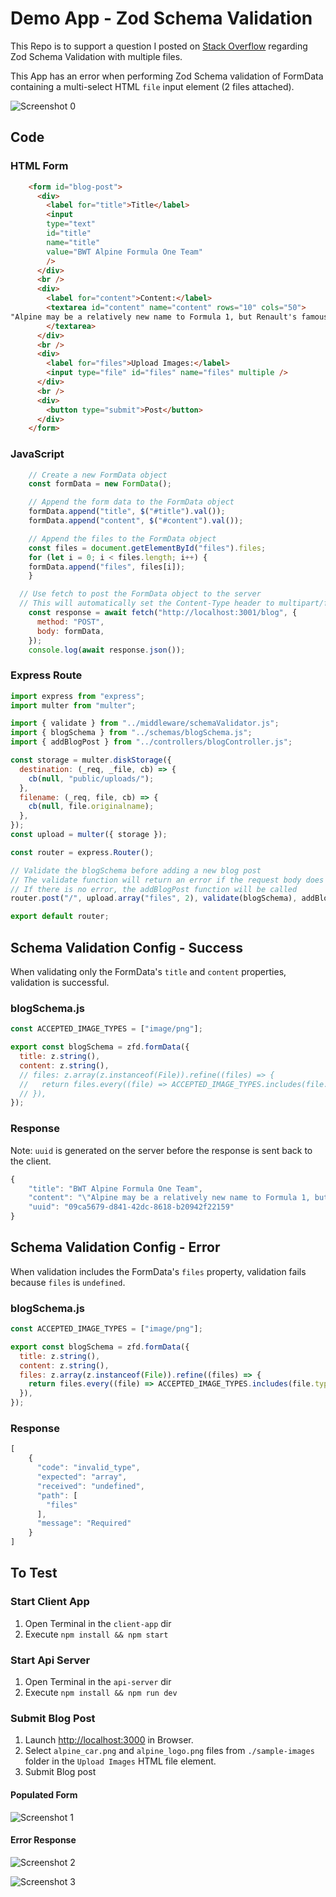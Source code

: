 # Demo App - Zod Schema Validation

This Repo is to support a question I posted on [Stack Overflow](https://stackoverflow.com/users/3144462/robertfrenette) regarding Zod Schema Validation with multiple files.

This App has an error when performing Zod Schema validation of FormData containing a multi-select HTML `file` input element (2 files attached).

![Screenshot 0](./readme_img/screenshot_0.png)

## Code

### HTML Form

```HTML
    <form id="blog-post">
      <div>
        <label for="title">Title</label>
        <input
        type="text"
        id="title"
        name="title"
        value="BWT Alpine Formula One Team"
        />
      </div>
      <br />
      <div>
        <label for="content">Content:</label>
        <textarea id="content" name="content" rows="10" cols="50">
"Alpine may be a relatively new name to Formula 1, but Renault's famous sportscar arm has plenty of motorsport heritage. The 2021 rebrand of the team marked the next step in Renault's F1 revival, begun in 2016 with the takeover of the then-Lotus squad. Already race winners in their new guise, regular podiums and a tilt at the title must be their next target."
        </textarea>
      </div>
      <br />
      <div>
        <label for="files">Upload Images:</label>
        <input type="file" id="files" name="files" multiple />
      </div>
      <br />
      <div>
        <button type="submit">Post</button>
      </div>
    </form>
```

### JavaScript

```Javascript
    // Create a new FormData object
    const formData = new FormData();

    // Append the form data to the FormData object
    formData.append("title", $("#title").val());
    formData.append("content", $("#content").val());

    // Append the files to the FormData object
    const files = document.getElementById("files").files;
    for (let i = 0; i < files.length; i++) {
    formData.append("files", files[i]);
    }

  // Use fetch to post the FormData object to the server
  // This will automatically set the Content-Type header to multipart/form-data
    const response = await fetch("http://localhost:3001/blog", {
      method: "POST",
      body: formData,
    });
    console.log(await response.json());

```

### Express Route

```Javascript
import express from "express";
import multer from "multer";

import { validate } from "../middleware/schemaValidator.js";
import { blogSchema } from "../schemas/blogSchema.js";
import { addBlogPost } from "../controllers/blogController.js";

const storage = multer.diskStorage({
  destination: (_req, _file, cb) => {
    cb(null, "public/uploads/");
  },
  filename: (_req, file, cb) => {
    cb(null, file.originalname);
  },
});
const upload = multer({ storage });

const router = express.Router();

// Validate the blogSchema before adding a new blog post
// The validate function will return an error if the request body does not match the schema
// If there is no error, the addBlogPost function will be called
router.post("/", upload.array("files", 2), validate(blogSchema), addBlogPost);

export default router;
```

## Schema Validation Config - Success

When validating only the FormData's `title` and `content` properties, validation is successful.

### blogSchema.js

```Javascript
const ACCEPTED_IMAGE_TYPES = ["image/png"];

export const blogSchema = zfd.formData({
  title: z.string(),
  content: z.string(),
  // files: z.array(z.instanceof(File)).refine((files) => {
  //   return files.every((file) => ACCEPTED_IMAGE_TYPES.includes(file.type));
  // }),
});

```

### Response

Note: `uuid` is generated on the server before the response is sent back to the client.

```Javascript
{
    "title": "BWT Alpine Formula One Team",
    "content": "\"Alpine may be a relatively new name to Formula 1, but Renault's famous sportscar arm has plenty of motorsport heritage. The 2021 rebrand of the team marked the next step in Renault's F1 revival, begun in 2016 with the takeover of the then-Lotus squad. Already race winners in their new guise, regular podiums and a tilt at the title must be their next target.\"\r\n          ",
    "uuid": "09ca5679-d841-42dc-8618-b20942f22159"
}
```

## Schema Validation Config - Error

When validation includes the FormData's `files` property, validation fails because `files` is `undefined`.

### blogSchema.js

```Javascript
const ACCEPTED_IMAGE_TYPES = ["image/png"];

export const blogSchema = zfd.formData({
  title: z.string(),
  content: z.string(),
  files: z.array(z.instanceof(File)).refine((files) => {
    return files.every((file) => ACCEPTED_IMAGE_TYPES.includes(file.type));
  }),
});
```

### Response

```Javascript
[
    {
      "code": "invalid_type",
      "expected": "array",
      "received": "undefined",
      "path": [
        "files"
      ],
      "message": "Required"
    }
]
```

## To Test

### Start Client App

1. Open Terminal in the `client-app` dir
2. Execute `npm install && npm start`

### Start Api Server

1. Open Terminal in the `api-server` dir
2. Execute `npm install && npm run dev`

### Submit Blog Post

1. Launch [http://localhost:3000](http://localhost:3000) in Browser.
2. Select `alpine_car.png` and `alpine_logo.png` files from `./sample-images` folder in the `Upload Images` HTML file element.
3. Submit Blog post

#### Populated Form

![Screenshot 1](./readme_img/screenshot_1.png)

#### Error Response

![Screenshot 2](./readme_img/screenshot_2.png)

![Screenshot 3](./readme_img/screenshot_3.png)
